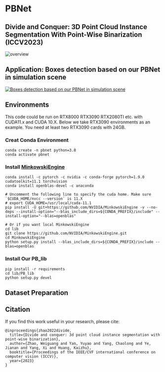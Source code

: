 # PBNet
## Divide and  Conquer: 3D Point Cloud Instance Segmentation With Point-Wise Binarization (ICCV2023)
![overview](https://github.com/weiguangzhao/PBNet/blob/master/doc/overall.png)

## Application: Boxes detection based on our PBNet in simulation scene
[![Boxes detection based on our PBNet in simulation scene](https://res.cloudinary.com/marcomontalbano/image/upload/v1639841022/video_to_markdown/images/youtube--yp7FUmaoW_Q-c05b58ac6eb4c4700831b2b3070cd403.jpg)](https://www.youtube.com/watch?v=yp7FUmaoW_Q "Boxes detection based on our PBNet in simulation scene")

## Environments
This code could be run on RTX8000 RTX3090 RTX2080TI etc. with CUDA11.x and CUDA 10.X. Below we take RTX3090 environments 
as an example. You need at least two RTX3090 cards with 24GB.
### Creat Conda Environment
    conda create -n pbnet python=3.8
    conda activate pbnet

### Install [MinkowskiEngine](https://github.com/NVIDIA/MinkowskiEngine)
    conda install -c pytorch -c nvidia -c conda-forge pytorch=1.9.0 cudatoolkit=11.1 torchvision
    conda install openblas-devel -c anaconda
    
    # Uncomment the following line to specify the cuda home. Make sure `$CUDA_HOME/nvcc --version` is 11.X
    # export CUDA_HOME=/usr/local/cuda-11.1
    pip install -U git+https://github.com/NVIDIA/MinkowskiEngine -v --no-deps --install-option="--blas_include_dirs=${CONDA_PREFIX}/include" --install-option="--blas=openblas"
    
    # Or if you want local MinkowskiEngine
    cd lib
    git clone https://github.com/NVIDIA/MinkowskiEngine.git
    cd MinkowskiEngine
    python setup.py install --blas_include_dirs=${CONDA_PREFIX}/include --blas=openblas

### Install Our PB_lib
    pip install -r requirements
    cd lib/PB_lib
    python setup.py devel
    
## Dataset Preparation

## Citation
If you find this work useful in your research, please cite:
```
@inproceedings{zhao2022divide,
  title={Divide and conquer: 3d point cloud instance segmentation with point-wise binarization},
  author={Zhao, Weiguang and Yan, Yuyao and Yang, Chaolong and Ye, Jianan and Yang, Xi and Huang, Kaizhu},
  booktitle={Proceedings of the IEEE/CVF international conference on computer vision (ICCV)},
  year={2023}
}
```